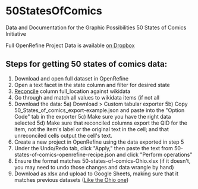 # 50StatesOfComics
Data and Documentation for the Graphic Possibilities 50 States of Comics Initiative

Full OpenRefine Project Data is available [on Dropbox](https://www.dropbox.com/scl/fi/6webs8ckeixlxel5znksa/Get-Started-with-Dropbox.pdf?rlkey=ksnt1i5bx2568ext6jsnosk5o&st=zfb8nhr8&dl=0)

## Steps for getting 50 states of comics data:
1) Download and open full dataset in OpenRefine
2) Open a text facet in the state column and filter for desired state
3) [Reconcile](https://openrefine.org/docs/manual/reconciling) column full_location against wikidata 
4) Go through and match all values to wikidata items (if not all 
5) Download the data:
  5a) Download > Custom tabular exporter
  5b) Copy 50_States_of_comics_export-example.json and paste into the "Option Code" tab in the exporter
  5c) Make sure you have the right data selected 
  5d) Make sure that reconciled columns export the QID for the item, not the item's label or the original text in the cell; and that unreconciled cells output the cell's text.
6) Create a new project in OpenRefine using the data exported in step 5
7) Under the Undo/Redo tab, click "Apply," then paste the text from 50-states-of-comics-openrefine-recipe.json and click "Perform operations"
8) Ensure the format matches 50-states-of-comics-Ohio.xlsx (if it doesn't, you may need to undo those changes and data wrangle by hand)
9) Download as xlsx and upload to Google Sheets, making sure that it matches previous datasets ([Like the Ohio one](https://docs.google.com/spreadsheets/d/1vLFWssaPvowgs9oQj4mMTMOu4dBePo5W/edit?usp=sharing&ouid=107762365020168075041&rtpof=true&sd=true))
